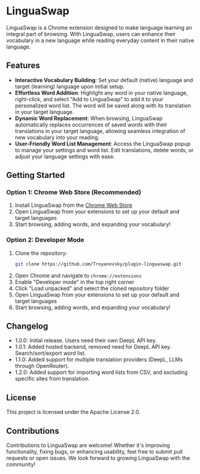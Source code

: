 # LinguaSwap

LinguaSwap is a Chrome extension designed to make language learning an integral part of browsing. With LinguaSwap, users can enhance their vocabulary in a new language while reading everyday content in their native language.

## Features

- **Interactive Vocabulary Building**: Set your default (native) language and target (learning) language upon initial setup.
- **Effortless Word Addition**: Highlight any word in your native language, right-click, and select "Add to LinguaSwap" to add it to your personalized word list. The word will be saved along with its translation in your target language.
- **Dynamic Word Replacement**: When browsing, LinguaSwap automatically replaces occurrences of saved words with their translations in your target language, allowing seamless integration of new vocabulary into your reading.
- **User-Friendly Word List Management**: Access the LinguaSwap popup to manage your settings and word list. Edit translations, delete words, or adjust your language settings with ease.

## Getting Started

### Option 1: Chrome Web Store (Recommended)
1. Install LinguaSwap from the [Chrome Web Store](https://chromewebstore.google.com/detail/linguaswap/alccaibaldgnhnfbooofkmdljijcemie?utm_source=github)
2. Open LinguaSwap from your extensions to set up your default and target languages
3. Start browsing, adding words, and expanding your vocabulary!

### Option 2: Developer Mode
1. Clone the repository:
   ```bash
   git clone https://github.com/Troyanovsky/plugin-linguaswap.git
   ```
2. Open Chrome and navigate to `chrome://extensions`
3. Enable "Developer mode" in the top right corner
4. Click "Load unpacked" and select the cloned repository folder
5. Open LinguaSwap from your extensions to set up your default and target languages
6. Start browsing, adding words, and expanding your vocabulary!

## Changelog
- 1.0.0: Initial release. Users need their own DeepL API key.
- 1.0.1: Added hosted backend, removed need for DeepL API key. Search/sort/export word list.
- 1.1.0: Added support for multiple translation providers (DeepL, LLMs through OpenRouter).
- 1.2.0: Added support for importing word lists from CSV, and excluding specific sites from translation.

## License

This project is licensed under the Apache License 2.0.

## Contributions

Contributions to LinguaSwap are welcome! Whether it's improving functionality, fixing bugs, or enhancing usability, feel free to submit pull requests or open issues. We look forward to growing LinguaSwap with the community!


